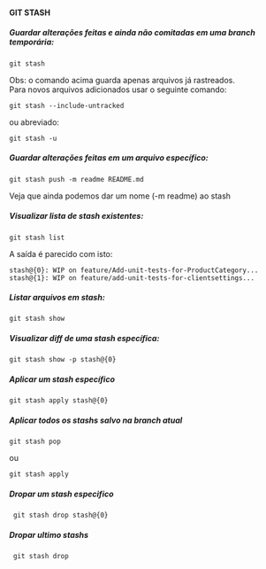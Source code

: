 #### GIT STASH

##### Guardar alterações feitas e ainda não comitadas em uma branch temporária:
```
git stash
```
Obs: o comando acima guarda apenas arquivos já rastreados.  
Para novos arquivos adicionados usar o seguinte comando:
```
git stash --include-untracked 
```
ou abreviado:
```
git stash -u
```

##### Guardar alterações feitas em um arquivo específico:
```
git stash push -m readme README.md
```
Veja que ainda podemos dar um nome (-m readme) ao stash


##### Visualizar lista de stash existentes:
```
git stash list
```
A saída é parecido com isto:
```
stash@{0}: WIP on feature/Add-unit-tests-for-ProductCategory...
stash@{1}: WIP on feature/add-unit-tests-for-clientsettings...
```


##### Listar arquivos em stash:
```
git stash show
```


##### Visualizar diff de uma stash específica:
```
git stash show -p stash@{0}
```



##### Aplicar um stash específico
```
git stash apply stash@{0}
```


##### Aplicar todos os stashs salvo na branch atual
```
git stash pop
```
ou 
```
git stash apply
```


##### Dropar um stash especifico
```
 git stash drop stash@{0}
```


##### Dropar ultimo stashs
```
 git stash drop
```
